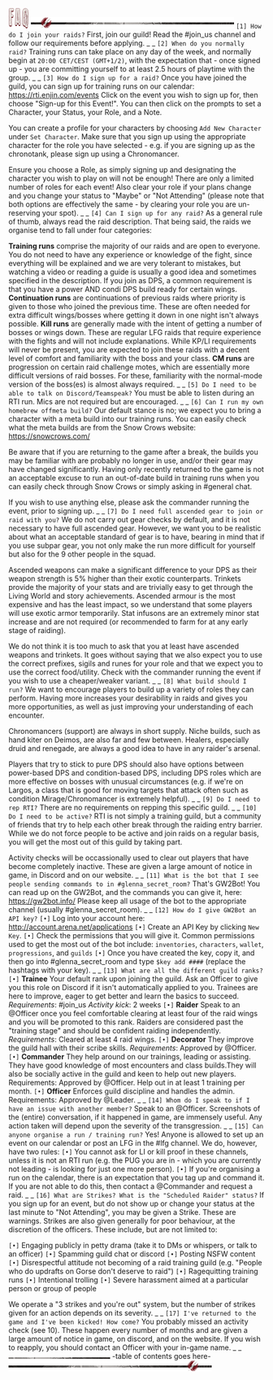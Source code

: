 ![header-faq](../graphics/headers/header-faq.png)
![separator-big](../graphics/separators/separator-big.png)
`[1] How do I join your raids?`
First, join our guild! Read the #join_us channel and follow our requirements before applying.
_ _
`[2] When do you normally raid?`
Training runs can take place on any day of the week, and normally begin at `20:00 CET/CEST (GMT+1/2)`, with the expectation that - once signed up - you are committing yourself to at least 2.5 hours of playtime with the group.
_ _
`[3] How do I sign up for a raid?`
Once you have joined the guild, you can sign up for training runs on our calendar: <https://rti.enjin.com/events>
Click on the event you wish to sign up for, then choose "Sign-up for this Event!". You can then click on the prompts to set a Character, your Status, your Role, and a Note.

You can create a profile for your characters by choosing `Add New Character` under `Set Character`. Make sure that you sign up using the appropriate character for the role you have selected - e.g. if you are signing up as the chronotank, please sign up using a Chronomancer.

Ensure you choose a Role, as simply signing up and designating the character you wish to play on will not be enough! There are only a limited number of roles for each event! Also clear your role if your plans change and you change your status to "Maybe" or "Not Attending" (please note that both options are effectively the same - by clearing your role you are un-reserving your spot).
_ _
`[4] Can I sign up for any raid?`
As a general rule of thumb, always read the raid description. That being said, the raids we organise tend to fall under four categories:

**Training runs** comprise the majority of our raids and are open to everyone. You do not need to have any experience or knowledge of the fight, since everything will be explained and we are very tolerant to mistakes, but watching a video or reading a guide is usually a good idea and sometimes specified in the description. If you join as DPS, a common requirement is that you have a power AND condi DPS build ready for certain wings.
**Continuation runs** are continuations of previous raids where priority is given to those who joined the previous time. These are often needed for extra difficult wings/bosses where getting it down in one night isn't always possible.
**Kill runs** are generally made with the intent of getting a number of bosses or wings down. These are regular LFG raids that require experience with the fights and will not include explanations. While KP/LI requirements will never be present, you are expected to join these raids with a decent level of comfort and familiarity with the boss and your class.
**CM runs** are progression on certain raid challenge motes, which are essentially more difficult versions of raid bosses. For these, familiarity with the normal-mode version of the boss(es) is almost always required.
_ _
`[5] Do I need to be able to talk on Discord/Teamspeak?`
You must be able to listen during an RTI run. Mics are not required but are encouraged.
_ _
`[6] Can I run my own homebrew offmeta build?`
Our default stance is no; we expect you to bring a character with a meta build into our training runs. You can easily check what the meta builds are from the Snow Crows website: <https://snowcrows.com/>

Be aware that if you are returning to the game after a break, the builds you may be familiar with are probably no longer in use, and/or their gear may have changed significantly. Having only recently returned to the game is not an acceptable excuse to run an out-of-date build in training runs when you can easily check through Snow Crows or simply asking in #general chat.

If you wish to use anything else, please ask the commander running the event, prior to signing up.
_ _
`[7] Do I need full ascended gear to join or raid with you?`
We do not carry out gear checks by default, and it is not necessary to have full ascended gear. However, we want you to be realistic about what an acceptable standard of gear is to have, bearing in mind that if you use subpar gear, you not only make the run more difficult for yourself but also for the 9 other people in the squad.

Ascended weapons can make a significant difference to your DPS as their weapon strength is 5% higher than their exotic counterparts. Trinkets provide the majority of your stats and are trivially easy to get through the Living World and story achievements. Ascended armour is the most expensive and has the least impact, so we understand that some players will use exotic armor temporarily. Stat infusons are an extremely minor stat increase and are not required (or recommended to farm for at any early stage of raiding).

We do not think it is too much to ask that you at least have ascended weapons and trinkets. It goes without saying that we also expect you to use the correct prefixes, sigils and runes for your role and that we expect you to use the correct food/utility. Check with the commander running the event if you wish to use a cheaper/weaker variant.
_ _
`[8] What build should I run?`
We want to encourage players to build up a variety of roles they can perform. Having more increases your desirability in raids and gives you more opportunities, as well as just improving your understanding of each encounter.

Chronomancers (support) are always in short supply. Niche builds, such as hand kiter on Deimos, are also far and few between. Healers, especially druid and renegade, are always a good idea to have in any raider's arsenal.

Players that try to stick to pure DPS should also have options between power-based DPS and condition-based DPS, including DPS roles which are more effective on bosses with unusual circumstances (e.g. if we're on Largos, a class that is good for moving targets that attack often such as condition Mirage/Chronomancer is extremely helpful).
_ _
`[9] Do I need to rep RTI?`
There are no requirements on repping this specific guild.
_ _
`[10] Do I need to be active?`
RTI is not simply a training guild, but a community of friends that try to help each other break through the raiding entry barrier. While we do not force people to be active and join raids on a regular basis, you will get the most out of this guild by taking part.

Activity checks will be occassionally used to clear out players that have become completely inactive. These are given a large amount of notice in game, in Discord and on our website.
_ _
`[11] What is the bot that I see people sending commands to in #glenna_secret_room?`
That's GW2Bot! You can read up on the GW2Bot, and the commands you can give it, here: <https://gw2bot.info/>
Please keep all usage of the bot to the appropriate channel (usually #glenna_secret_room).
_ _
`[12] How do I give GW2Bot an API key?`
`[•]` Log into your account here: <http://account.arena.net/applications>
`[•]` Create an API Key by clicking `New Key`.
`[•]` Check the permissions that you will give it. Common permissions used to get the most out of the bot include: `inventories`, `characters`, `wallet`, `progressions`, and `guilds`
`[•]` Once you have created the key, copy it, and then go into #glenna_secret_room and type `$key add ####` (replace the hashtags with your key).
_ _
`[13] What are all the different guild ranks?`
`[•]` **Trainee**
Your default rank upon joining the guild. Ask an Officer to give you this role on Discord if it isn't automatically applied to you. Trainees are here to improve, eager to get better and learn the basics to succeed.
_Requirements_: #join_us 
_Activity kick_: 2 weeks
`[•]` **Raider**
Speak to an @Officer once you feel comfortable clearing at least four of the raid wings and you will be promoted to this rank. Raiders are considered past the "training stage" and should be confident raiding independently.
_Requirements_: Cleared at least 4 raid wings.
`[•]` **Decorator**
They improve the guild hall with their scribe skills.
_Requirements_: Approved by @Officer.
`[•]` **Commander**
They help around on our trainings, leading or assisting. They have good knowledge of most encounters and class builds.They will also be socially active in the guild and keen to help out new players. 
Requirements: Approved by @Officer. Help out in at least 1 training per month.
`[•]` **Officer**
Enforces guild discipline and handles the admin.
Requirements: Approved by @Leader.
_ _
`[14] Whom do I speak to if I have an issue with another member?`
Speak to an @Officer. Screenshots of the (entire) conversation, if it happened in game, are immensely useful. Any action taken will depend upon the severity of the transgression.
_ _
`[15] Can anyone organise a run / training run?`
Yes! Anyone is allowed to set up an event on our calendar or post an LFG in the #lfg channel. We do, however, have two rules:
`[•]` You cannot ask for LI or kill proof in these channels, unless it is not an RTI run (e.g. the PUG you are in - which you are currently not leading - is looking for just one more person).
`[•]` If you're organising a run on the calendar, there is an expectation that you tag up and command it. If you are not able to do this, then contact a @Commander and request a raid.
_ _
`[16] What are Strikes? What is the "Scheduled Raider" status?`
If you sign up for an event, but do not show up or change your status at the last minute to "Not Attending", you may be given a Strike. These are warnings. Strikes are also given generally for poor behaviour, at the discretion of the officers. These include, but are not limited to:

`[•]` Engaging publicly in petty drama (take it to DMs or whispers, or talk to an officer)
`[•]` Spamming guild chat or discord 
`[•]` Posting NSFW content
`[•]` Disrespectful attitude not becoming of a raid training guild (e.g. "People who do updrafts on Gorse don't deserve to raid")
`[•]` Ragequitting training runs
`[•]` Intentional trolling
`[•]` Severe harassment aimed at a particular person or group of people

We operate a "3 strikes and you're out" system, but the number of strikes given for an action depends on its severity.
_ _
`[17] I've returned to the game and I've been kicked! How come?`
You probably missed an activity check (see 10). These happen every number of months and are given a large amount of notice in game, on discord, and on the website. If you wish to reapply, you should contact an Officer with your in-game name.
_ _
![separator-small](../graphics/separators/separator-small.png)
-table of contents goes here-
![separator-big_2](../graphics/separators/separator-big_2.png)